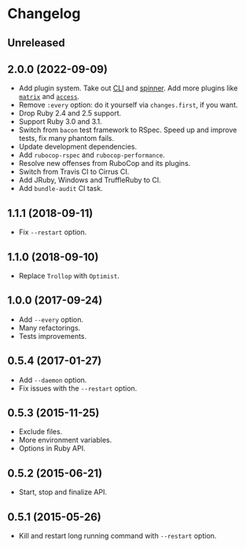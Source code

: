 # Changelog

## Unreleased

## 2.0.0 (2022-09-09)

*   Add plugin system.
    Take out [CLI](https://github.com/filewatcher/filewatcher-cli)
    and [spinner](https://github.com/filewatcher/filewatcher-spinner).
    Add more plugins like [`matrix`](https://github.com/filewatcher/filewatcher-matrix)
    and [`access`](https://github.com/filewatcher/filewatcher-access).
*   Remove `:every` option: do it yourself via `changes.first`, if you want.
*   Drop Ruby 2.4 and 2.5 support.
*   Support Ruby 3.0 and 3.1.
*   Switch from `bacon` test framework to RSpec.
    Speed up and improve tests, fix many phantom fails.
*   Update development dependencies.
*   Add `rubocop-rspec` and `rubocop-performance`.
*   Resolve new offenses from RuboCop and its plugins.
*   Switch from Travis CI to Cirrus CI.
*   Add JRuby, Windows and TruffleRuby to CI.
*   Add `bundle-audit` CI task.

## 1.1.1 (2018-09-11)

*   Fix `--restart` option.

## 1.1.0 (2018-09-10)

*   Replace `Trollop` with `Optimist`.

## 1.0.0 (2017-09-24)

*   Add `--every` option.
*   Many refactorings.
*   Tests improvements.

## 0.5.4 (2017-01-27)

*   Add `--daemon` option.
*   Fix issues with the `--restart` option.

## 0.5.3 (2015-11-25)

*   Exclude files.
*   More environment variables.
*   Options in Ruby API.

## 0.5.2 (2015-06-21)

*   Start, stop and finalize API.

## 0.5.1 (2015-05-26)

*   Kill and restart long running command with `--restart` option.
